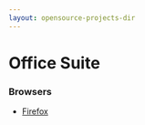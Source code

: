```yaml
---
layout: opensource-projects-dir
---
```


# Office Suite

### Browsers

- [Firefox](office-suite/firefox)
